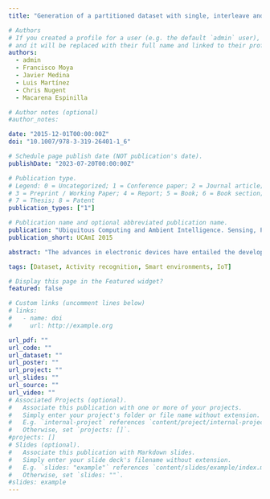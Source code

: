 ```yaml
---
title: "Generation of a partitioned dataset with single, interleave and multioccupancy daily living activities"

# Authors
# If you created a profile for a user (e.g. the default `admin` user), write the username (folder name) here
# and it will be replaced with their full name and linked to their profile.
authors:
  - admin
  - Francisco Moya
  - Javier Medina
  - Luis Martínez
  - Chris Nugent
  - Macarena Espinilla

# Author notes (optional)
#author_notes:

date: "2015-12-01T00:00:00Z"
doi: "10.1007/978-3-319-26401-1_6"

# Schedule page publish date (NOT publication's date).
publishDate: "2023-07-20T00:00:00Z"

# Publication type.
# Legend: 0 = Uncategorized; 1 = Conference paper; 2 = Journal article;
# 3 = Preprint / Working Paper; 4 = Report; 5 = Book; 6 = Book section;
# 7 = Thesis; 8 = Patent
publication_types: ["1"]

# Publication name and optional abbreviated publication name.
publication: "Ubiquitous Computing and Ambient Intelligence. Sensing, Processing, and Using Environmental Information: 9th International Conference"
publication_short: UCAmI 2015

abstract: "The advances in electronic devices have entailed the development of smart environments which have the aim to help and make easy the life of their inhabitants. In this kind of environments, an important task is the process of activity recognition of an inhabitant in the environment in order to anticipate the occupant necessities and to adapt such smart environment. Due to the cost to checking activity recognition approaches in real environments, usually, they use datasets generated from smart environments. Although there are many datasets for activity recognition in smart environments, it is difficult to find single, interleaved or multioccupancy activity datasets, or combinations of these classes of activities according to the researchers’ needs. In this work, the design and development of a complete dataset with 14 sensors and 9 different activities daily living is described, being this dataset divided into partitions with different classes of activities."

tags: [Dataset, Activity recognition, Smart environments, IoT]

# Display this page in the Featured widget?
featured: false

# Custom links (uncomment lines below)
# links:
#   - name: doi
#     url: http://example.org

url_pdf: ""
url_code: ""
url_dataset: ""
url_poster: ""
url_project: ""
url_slides: ""
url_source: ""
url_video: ""
# Associated Projects (optional).
#   Associate this publication with one or more of your projects.
#   Simply enter your project's folder or file name without extension.
#   E.g. `internal-project` references `content/project/internal-project/index.md`.
#   Otherwise, set `projects: []`.
#projects: []
# Slides (optional).
#   Associate this publication with Markdown slides.
#   Simply enter your slide deck's filename without extension.
#   E.g. `slides: "example"` references `content/slides/example/index.md`.
#   Otherwise, set `slides: ""`.
#slides: example
---
```

